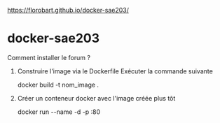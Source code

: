 https://florobart.github.io/docker-sae203/
# docker-sae203

Comment installer le forum ?

1. Construire l'image via le Dockerfile
Exécuter la commande suivante

    docker build -t nom_image .

2. Créer un conteneur docker avec l'image créée plus tôt

    docker run --name <nom conteneur> -d -p <port>:80 <nom image>
